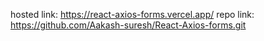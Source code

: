 hosted link: https://react-axios-forms.vercel.app/ repo link: https://github.com/Aakash-suresh/React-Axios-forms.git
